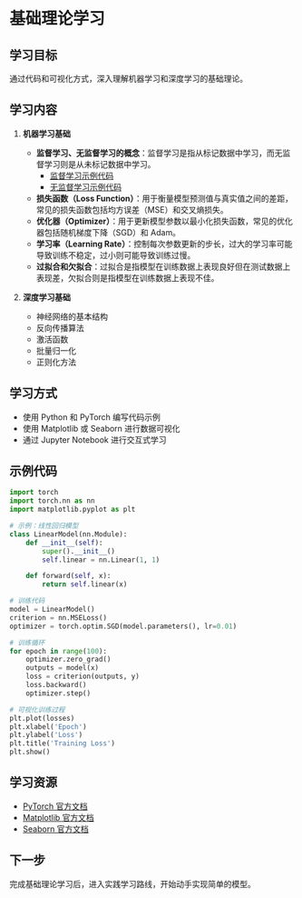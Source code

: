 # 基础理论学习

## 学习目标

通过代码和可视化方式，深入理解机器学习和深度学习的基础理论。

## 学习内容

1. **机器学习基础**

   - **监督学习、无监督学习的概念**：监督学习是指从标记数据中学习，而无监督学习则是从未标记数据中学习。
     - [监督学习示例代码](linear_regression.py)
     - [无监督学习示例代码](unsupervised_learning.py)
   - **损失函数（Loss Function）**：用于衡量模型预测值与真实值之间的差距，常见的损失函数包括均方误差（MSE）和交叉熵损失。
   - **优化器（Optimizer）**：用于更新模型参数以最小化损失函数，常见的优化器包括随机梯度下降（SGD）和 Adam。
   - **学习率（Learning Rate）**：控制每次参数更新的步长，过大的学习率可能导致训练不稳定，过小则可能导致训练过慢。
   - **过拟合和欠拟合**：过拟合是指模型在训练数据上表现良好但在测试数据上表现差，欠拟合则是指模型在训练数据上表现不佳。

2. **深度学习基础**
   - 神经网络的基本结构
   - 反向传播算法
   - 激活函数
   - 批量归一化
   - 正则化方法

## 学习方式

- 使用 Python 和 PyTorch 编写代码示例
- 使用 Matplotlib 或 Seaborn 进行数据可视化
- 通过 Jupyter Notebook 进行交互式学习

## 示例代码

```python
import torch
import torch.nn as nn
import matplotlib.pyplot as plt

# 示例：线性回归模型
class LinearModel(nn.Module):
    def __init__(self):
        super().__init__()
        self.linear = nn.Linear(1, 1)

    def forward(self, x):
        return self.linear(x)

# 训练代码
model = LinearModel()
criterion = nn.MSELoss()
optimizer = torch.optim.SGD(model.parameters(), lr=0.01)

# 训练循环
for epoch in range(100):
    optimizer.zero_grad()
    outputs = model(x)
    loss = criterion(outputs, y)
    loss.backward()
    optimizer.step()

# 可视化训练过程
plt.plot(losses)
plt.xlabel('Epoch')
plt.ylabel('Loss')
plt.title('Training Loss')
plt.show()
```

## 学习资源

- [PyTorch 官方文档](https://pytorch.org/docs/stable/index.html)
- [Matplotlib 官方文档](https://matplotlib.org/stable/contents.html)
- [Seaborn 官方文档](https://seaborn.pydata.org/)

## 下一步

完成基础理论学习后，进入实践学习路线，开始动手实现简单的模型。

